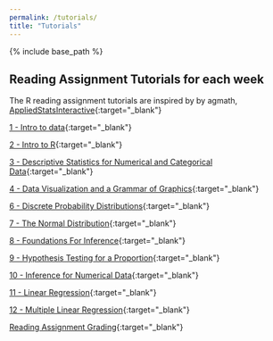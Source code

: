 ```yaml
---
permalink: /tutorials/
title: "Tutorials"
---
```


{% include base_path %}

## Reading Assignment Tutorials for each week

The R reading assignment tutorials are inspired by by agmath, [AppliedStatsInteractive](https://github.com/agmath/AppliedStatsInteractive){:target="_blank"}

[1 - Intro to data](https://introtostatncat.shinyapps.io/1_IntroToData/){:target="_blank"}

[2 - Intro to R](https://introtostatncat.shinyapps.io/2_IntroToR/){:target="_blank"}

[3 - Descriptive Statistics for Numerical and Categorical Data](https://introtostatncat.shinyapps.io/3_DescriptiveNumCat/){:target="_blank"}

[4 - Data Visualization and a Grammar of Graphics](https://introtostatncat.shinyapps.io/4_DataViz/){:target="_blank"}

[6 - Discrete Probability Distributions](https://introtostatncat.shinyapps.io/5_DiscreteDistributions/){:target="_blank"}

[7 - The Normal Distribution](https://introtostatncat.shinyapps.io/6_NormalDistribution/){:target="_blank"}

[8 - Foundations For Inference](https://introtostatncat.shinyapps.io/8_FoundationsForInference/){:target="_blank"}

[9 - Hypothesis Testing for a Proportion](https://introtostatncat.shinyapps.io/9_HypothesisTesting/){:target="_blank"}

[10 - Inference for Numerical Data](https://introtostatncat.shinyapps.io/10_InferenceNumericalData/){:target="_blank"}

[11 - Linear Regression](https://introtostatncat.shinyapps.io/11_LinearRegression/){:target="_blank"}

[12 - Multiple Linear Regression](https://introtostatncat.shinyapps.io/12_MultipleLinearRegression/){:target="_blank"}

[Reading Assignment Grading](https://github.com/IntroToStatNCAT/IntroToStatNCAT.github.io/tree/main/files/Shiny%20Tutorials/Reading%20Assignment%20Grading){:target="_blank"}

